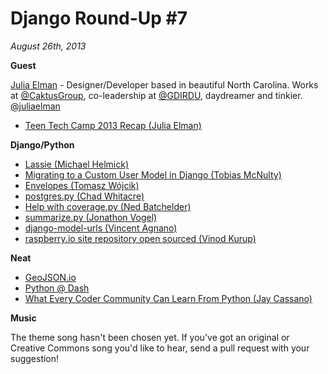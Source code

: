 # Django Round-Up #7

*August 26th, 2013*

**Guest**

[Julia Elman](http://juliaelman.com/) - Designer/Developer based in beautiful North Carolina. Works at [@CaktusGroup](http://twitter.com/CaktusGroup), co-leadership at [@GDIRDU](http://twitter.com/GDIRDU), daydreamer and tinkier. [@juliaelman](http://twitter.com/juliaelman)

* [Teen Tech Camp 2013 Recap (Julia Elman)](http://juliaelman.com/blog/2013/08/20/teen-tech-camp-recap/)

**Django/Python**

* [Lassie (Michael Helmick)](https://github.com/michaelhelmick/lassie)
* [Migrating to a Custom User Model in Django (Tobias McNulty)](http://www.caktusgroup.com/blog/2013/08/07/migrating-custom-user-model-django/)
* [Envelopes (Tomasz Wójcik)](http://tomekwojcik.github.io/envelopes/)
* [postgres.py (Chad Whitacre)](https://postgres-py.readthedocs.org/en/latest/)
* [Help with coverage.py (Ned Batchelder)](http://nedbatchelder.com/blog/201308/i_need_help_with_coveragepy.html)
* [summarize.py (Jonathon Vogel)](https://github.com/Rotten194/summarize.py)
* [django-model-urls (Vincent Agnano)](https://github.com/vinyll/django-model-urls)
* [raspberry.io site repository open sourced (Vinod Kurup)](http://www.caktusgroup.com/blog/2013/08/14/raspberry-io-open-sourced/)

**Neat**

* [GeoJSON.io](http://macwright.org/2013/07/26/geojsonio.html)
* [Python @ Dash](http://python-dashapp.tk/)
* [What Every Coder Community Can Learn From Python (Jay Cassano)](http://www.fastcolabs.com/3015524/what-every-coder-community-can-learn-from-python)

**Music**

The theme song hasn't been chosen yet. If you've got an original or Creative Commons song you'd like to hear, send a pull request with your suggestion!
